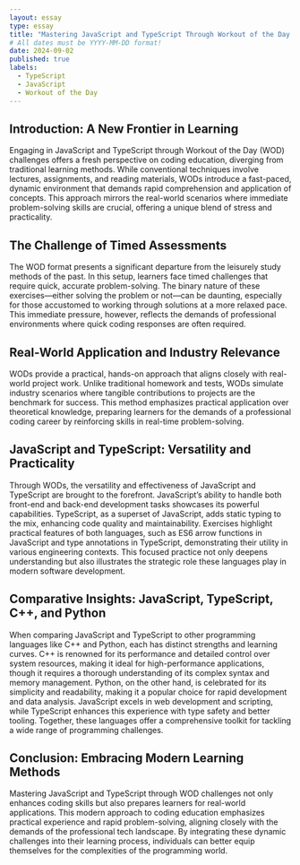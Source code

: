 ```yaml
---
layout: essay
type: essay
title: "Mastering JavaScript and TypeScript Through Workout of the Day Challenges: A Modern Approach to Coding Education"
# All dates must be YYYY-MM-DD format!
date: 2024-09-02
published: true
labels:
  - TypeScript
  - JavaScript
  - Workout of the Day
---
```


## Introduction: A New Frontier in Learning

Engaging in JavaScript and TypeScript through Workout of the Day (WOD) challenges offers a fresh perspective on coding education, diverging from traditional learning methods. While conventional techniques involve lectures, assignments, and reading materials, WODs introduce a fast-paced, dynamic environment that demands rapid comprehension and application of concepts. This approach mirrors the real-world scenarios where immediate problem-solving skills are crucial, offering a unique blend of stress and practicality.

## The Challenge of Timed Assessments

The WOD format presents a significant departure from the leisurely study methods of the past. In this setup, learners face timed challenges that require quick, accurate problem-solving. The binary nature of these exercises—either solving the problem or not—can be daunting, especially for those accustomed to working through solutions at a more relaxed pace. This immediate pressure, however, reflects the demands of professional environments where quick coding responses are often required.

## Real-World Application and Industry Relevance

WODs provide a practical, hands-on approach that aligns closely with real-world project work. Unlike traditional homework and tests, WODs simulate industry scenarios where tangible contributions to projects are the benchmark for success. This method emphasizes practical application over theoretical knowledge, preparing learners for the demands of a professional coding career by reinforcing skills in real-time problem-solving.

## JavaScript and TypeScript: Versatility and Practicality

Through WODs, the versatility and effectiveness of JavaScript and TypeScript are brought to the forefront. JavaScript’s ability to handle both front-end and back-end development tasks showcases its powerful capabilities. TypeScript, as a superset of JavaScript, adds static typing to the mix, enhancing code quality and maintainability. Exercises highlight practical features of both languages, such as ES6 arrow functions in JavaScript and type annotations in TypeScript, demonstrating their utility in various engineering contexts. This focused practice not only deepens understanding but also illustrates the strategic role these languages play in modern software development.

## Comparative Insights: JavaScript, TypeScript, C++, and Python

When comparing JavaScript and TypeScript to other programming languages like C++ and Python, each has distinct strengths and learning curves. C++ is renowned for its performance and detailed control over system resources, making it ideal for high-performance applications, though it requires a thorough understanding of its complex syntax and memory management. Python, on the other hand, is celebrated for its simplicity and readability, making it a popular choice for rapid development and data analysis. JavaScript excels in web development and scripting, while TypeScript enhances this experience with type safety and better tooling. Together, these languages offer a comprehensive toolkit for tackling a wide range of programming challenges.

## Conclusion: Embracing Modern Learning Methods

Mastering JavaScript and TypeScript through WOD challenges not only enhances coding skills but also prepares learners for real-world applications. This modern approach to coding education emphasizes practical experience and rapid problem-solving, aligning closely with the demands of the professional tech landscape. By integrating these dynamic challenges into their learning process, individuals can better equip themselves for the complexities of the programming world.
